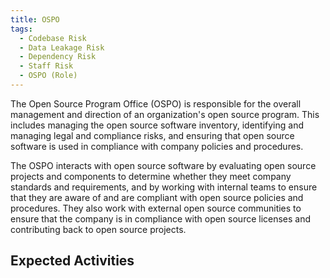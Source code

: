```yaml
---
title: OSPO
tags:
  - Codebase Risk
  - Data Leakage Risk
  - Dependency Risk
  - Staff Risk
  - OSPO (Role)
---
```


The Open Source Program Office (OSPO) is responsible for the overall management and direction of an organization's open source program. This includes managing the open source software inventory, identifying and managing legal and compliance risks, and ensuring that open source software is used in compliance with company policies and procedures.

The OSPO interacts with open source software by evaluating open source projects and components to determine whether they meet company standards and requirements, and by working with internal teams to ensure that they are aware of and are compliant with open source policies and procedures. They also work with external open source communities to ensure that the company is in compliance with open source licenses and contributing back to open source projects.

## Expected Activities

<BokTagList tag="OSPO (Role)" filter="Activities" />